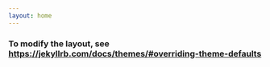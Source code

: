 ```yaml
---
layout: home
---
```

### To modify the layout, see https://jekyllrb.com/docs/themes/#overriding-theme-defaults
